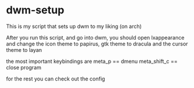 # dwm-setup
This is my script that sets up dwm to my liking (on arch)

After you run this script, and go into dwm, you should open lxappearance and change the icon theme to papirus, gtk theme to dracula
and the cursor theme to layan

the most important keybindings are 
meta_p == dmenu
meta_shift_c == close program

for the rest you can check out the config
